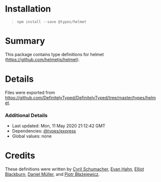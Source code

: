 # Installation
> `npm install --save @types/helmet`

# Summary
This package contains type definitions for helmet (https://github.com/helmetjs/helmet).

# Details
Files were exported from https://github.com/DefinitelyTyped/DefinitelyTyped/tree/master/types/helmet.

### Additional Details
 * Last updated: Mon, 11 May 2020 21:12:42 GMT
 * Dependencies: [@types/express](https://npmjs.com/package/@types/express)
 * Global values: none

# Credits
These definitions were written by [Cyril Schumacher](https://github.com/cyrilschumacher), [Evan Hahn](https://github.com/EvanHahn), [Elliot Blackburn](https://github.com/bluehatbrit), [Daniel Müller](https://github.com/chdanielmueller), and [Piotr Błażejewicz](https://github.com/peterblazejewicz).
